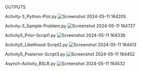 OUTPUTS

Activity-3_Python-Plot.py ![Screenshot 2024-05-11 164205](https://github.com/RizaWong/bayesianStatistics_Activities2024/assets/168974007/2727f5a0-49bf-4c48-91e0-0a3483a052f6)

Activity-3_Sample-Problem.py ![Screenshot 2024-05-11 164727](https://github.com/RizaWong/bayesianStatistics_Activities2024/assets/168974007/78d3673b-4505-403f-9641-67dac6fe3acb)

Activity5_Prior-Script1.py ![Screenshot 2024-05-11 164338](https://github.com/RizaWong/bayesianStatistics_Activities2024/assets/168974007/f5720816-20a1-4d8f-8e68-6b3eb2c91f7f)

Activity5_Likelihood-Script2.py ![Screenshot 2024-05-11 164413](https://github.com/RizaWong/bayesianStatistics_Activities2024/assets/168974007/09ce7983-7f65-4290-9f71-a3858e14090a)

Activity5_Posterior-Script3.py ![Screenshot 2024-05-11 164452](https://github.com/RizaWong/bayesianStatistics_Activities2024/assets/168974007/737905f1-42eb-4a0b-bbf2-78283127710d)

Asynch-Activity_BSLR.py ![Screenshot 2024-05-11 164532](https://github.com/RizaWong/bayesianStatistics_Activities2024/assets/168974007/460e5215-7890-46ab-a8db-d06d39e1c299)
